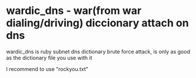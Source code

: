 # wardic_dns - war(from war dialing/driving) diccionary attach on dns
wardic_dns is ruby  subnet dns dictionary brute force attack, is only as good as the dictionary file you use with it

I recommend to use "rockyou.txt"
